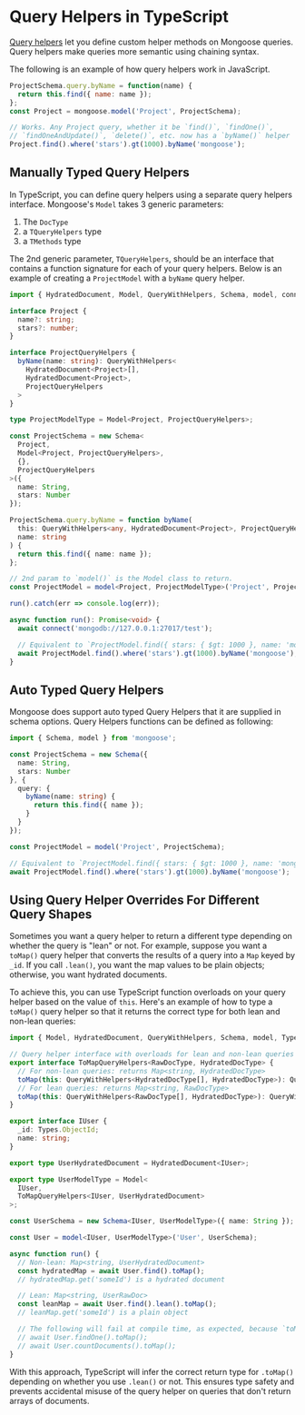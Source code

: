 # Query Helpers in TypeScript

[Query helpers](http://thecodebarbarian.com/mongoose-custom-query-methods.html) let you define custom helper methods on Mongoose queries.
Query helpers make queries more semantic using chaining syntax.

The following is an example of how query helpers work in JavaScript.

```javascript
ProjectSchema.query.byName = function(name) {
  return this.find({ name: name });
};
const Project = mongoose.model('Project', ProjectSchema);

// Works. Any Project query, whether it be `find()`, `findOne()`,
// `findOneAndUpdate()`, `delete()`, etc. now has a `byName()` helper
Project.find().where('stars').gt(1000).byName('mongoose');
```

## Manually Typed Query Helpers

In TypeScript, you can define query helpers using a separate query helpers interface.
Mongoose's `Model` takes 3 generic parameters:

1. The `DocType`
2. a `TQueryHelpers` type
3. a `TMethods` type

The 2nd generic parameter, `TQueryHelpers`, should be an interface that contains a function signature for each of your query helpers.
Below is an example of creating a `ProjectModel` with a `byName` query helper.

```typescript
import { HydratedDocument, Model, QueryWithHelpers, Schema, model, connect } from 'mongoose';

interface Project {
  name?: string;
  stars?: number;
}

interface ProjectQueryHelpers {
  byName(name: string): QueryWithHelpers<
    HydratedDocument<Project>[],
    HydratedDocument<Project>,
    ProjectQueryHelpers
  >
}

type ProjectModelType = Model<Project, ProjectQueryHelpers>;

const ProjectSchema = new Schema<
  Project,
  Model<Project, ProjectQueryHelpers>,
  {},
  ProjectQueryHelpers
>({
  name: String,
  stars: Number
});

ProjectSchema.query.byName = function byName(
  this: QueryWithHelpers<any, HydratedDocument<Project>, ProjectQueryHelpers>,
  name: string
) {
  return this.find({ name: name });
};

// 2nd param to `model()` is the Model class to return.
const ProjectModel = model<Project, ProjectModelType>('Project', ProjectSchema);

run().catch(err => console.log(err));

async function run(): Promise<void> {
  await connect('mongodb://127.0.0.1:27017/test');

  // Equivalent to `ProjectModel.find({ stars: { $gt: 1000 }, name: 'mongoose' })`
  await ProjectModel.find().where('stars').gt(1000).byName('mongoose');
}
```

## Auto Typed Query Helpers

Mongoose does support auto typed Query Helpers that it are supplied in schema options.
Query Helpers functions can be defined as following:

```typescript
import { Schema, model } from 'mongoose';

const ProjectSchema = new Schema({
  name: String,
  stars: Number
}, {
  query: {
    byName(name: string) {
      return this.find({ name });
    }
  }
});

const ProjectModel = model('Project', ProjectSchema);

// Equivalent to `ProjectModel.find({ stars: { $gt: 1000 }, name: 'mongoose' })`
await ProjectModel.find().where('stars').gt(1000).byName('mongoose');
```

## Using Query Helper Overrides For Different Query Shapes

Sometimes you want a query helper to return a different type depending on whether the query is "lean" or not.
For example, suppose you want a `toMap()` query helper that converts the results of a query into a `Map` keyed by `_id`.
If you call `.lean()`, you want the map values to be plain objects; otherwise, you want hydrated documents.

To achieve this, you can use TypeScript function overloads on your query helper based on the value of `this`.
Here's an example of how to type a `toMap()` query helper so that it returns the correct type for both lean and non-lean queries:
```typescript
import { Model, HydratedDocument, QueryWithHelpers, Schema, model, Types } from 'mongoose';

// Query helper interface with overloads for lean and non-lean queries
export interface ToMapQueryHelpers<RawDocType, HydratedDocType> {
  // For non-lean queries: returns Map<string, HydratedDocType>
  toMap(this: QueryWithHelpers<HydratedDocType[], HydratedDocType>): QueryWithHelpers<Map<string, HydratedDocType>, HydratedDocType>;
  // For lean queries: returns Map<string, RawDocType>
  toMap(this: QueryWithHelpers<RawDocType[], HydratedDocType>): QueryWithHelpers<Map<string, RawDocType>, HydratedDocType>;
}

export interface IUser {
  _id: Types.ObjectId;
  name: string;
}

export type UserHydratedDocument = HydratedDocument<IUser>;

export type UserModelType = Model<
  IUser,
  ToMapQueryHelpers<IUser, UserHydratedDocument>
>;

const UserSchema = new Schema<IUser, UserModelType>({ name: String });

const User = model<IUser, UserModelType>('User', UserSchema);

async function run() {
  // Non-lean: Map<string, UserHydratedDocument>
  const hydratedMap = await User.find().toMap();
  // hydratedMap.get('someId') is a hydrated document

  // Lean: Map<string, UserRawDoc>
  const leanMap = await User.find().lean().toMap();
  // leanMap.get('someId') is a plain object

  // The following will fail at compile time, as expected, because `toMap()` shouldn't work with single documents or numbers
  // await User.findOne().toMap();
  // await User.countDocuments().toMap();
}
```

With this approach, TypeScript will infer the correct return type for `.toMap()` depending on whether you use `.lean()` or not. This ensures type safety and prevents accidental misuse of the query helper on queries that don't return arrays of documents.
